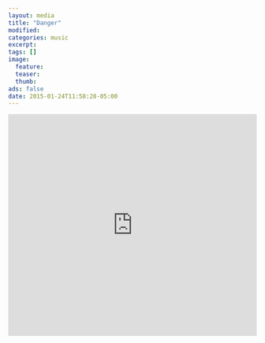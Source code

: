 ```yaml
---
layout: media
title: "Danger"
modified:
categories: music
excerpt:
tags: []
image:
  feature:
  teaser:
  thumb:
ads: false
date: 2015-01-24T11:58:28-05:00
---
```


<iframe width="100%" height="450" scrolling="no" frameborder="no" src="https://w.soundcloud.com/player/?url=https%3A//api.soundcloud.com/tracks/187656553&amp;auto_play=true&amp;hide_related=false&amp;show_comments=true&amp;show_user=true&amp;show_reposts=false&amp;visual=true"></iframe>
